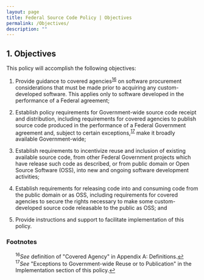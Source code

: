 ```yaml
---
layout: page
title: Federal Source Code Policy | Objectives
permalink: /Objectives/
description: ""
---
```


## 1. Objectives

This policy will accomplish the following objectives:

1. Provide guidance to covered agencies<sup id="fnr16"><a href="#fn16">16</a></sup> on software procurement considerations that must be made prior to acquiring any custom-developed software. This applies only to software developed in the performance of a Federal agreement;

2. Establish policy requirements for Government-wide source code receipt and distribution, including requirements for covered agencies to publish source code produced in the performance of a Federal Government agreement and, subject to certain exceptions,<sup id="fnr17"><a href="#fn17">17</a></sup> make it broadly available Government-wide;

3. Establish requirements to incentivize reuse and inclusion of existing available source code, from other Federal Government projects which have release such code as described, or from public domain or Open Source Software (OSS), into new and ongoing software development activities;

4. Establish requirements for releasing code into and consuming code from the public domain or as OSS, including requirements for covered agencies to secure the rights necessary to make some custom-developed source code releasable to the public as OSS; and

5. Provide instructions and support to facilitate implementation of this policy.

### Footnotes

<ul style="list-style-type:none">

<li id="fn16"><sup>16</sup><em>See</em> definition of "Covered Agency" in Appendix A: Definitions.<a href="#fnr16">&#8617;</a></li>
<li id="fn17"><sup>17</sup><em>See</em> "Exceptions to Government-wide Reuse or to Publication" in the Implementation section of this policy.<a href="#fnr17">&#8617;</a></li>

</ul>
